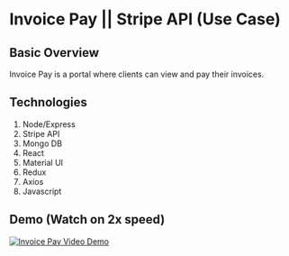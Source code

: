 # Invoice Pay || Stripe API (Use Case)

## Basic Overview
Invoice Pay is a portal where clients can view and pay their invoices.


## Technologies 
1. Node/Express
1. Stripe API
1. Mongo DB
1. React
1. Material UI
1. Redux
1. Axios
1. Javascript


## Demo (Watch on 2x speed)
<a href="https://www.youtube.com/watch?v=sjEGhWhqDig" target="_blank" rel="noopener noreferrer" title="Invoice Pay Video Demo"><img alt="Invoice Pay Video Demo" /></a>
